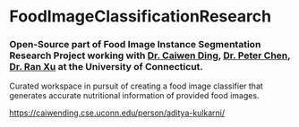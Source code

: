 # FoodImageClassificationResearch
### Open-Source part of Food Image Instance Segmentation Research Project working with [Dr. Caiwen Ding](https://caiwending.cse.uconn.edu/), [Dr. Peter Chen](https://geography.uconn.edu/people/faculty/peter-chen/), [Dr. Ran Xu](https://alliedhealth.uconn.edu/faculty/xu-ran/) at the University of Connecticut.

Curated workspace in pursuit of creating a food image classifier that generates accurate nutritional information of provided food images.

https://caiwending.cse.uconn.edu/person/aditya-kulkarni/ 
